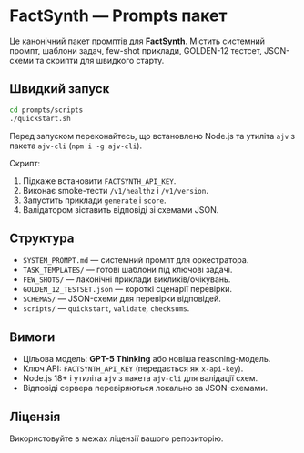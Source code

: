 # FactSynth — Prompts пакет

Це канонічний пакет промптів для **FactSynth**. Містить системний промпт, шаблони задач, few-shot приклади, GOLDEN-12 тестсет, JSON-схеми та скрипти для швидкого старту.

## Швидкий запуск

```bash
cd prompts/scripts
./quickstart.sh
```

Перед запуском переконайтесь, що встановлено Node.js та утиліта `ajv` з пакета `ajv-cli` (`npm i -g ajv-cli`).

Скрипт:

1. Підкаже встановити `FACTSYNTH_API_KEY`.
2. Виконає smoke-тести `/v1/healthz` і `/v1/version`.
3. Запустить приклади `generate` і `score`.
4. Валідатором зіставить відповіді зі схемами JSON.

## Структура

* `SYSTEM_PROMPT.md` — системний промпт для оркестратора.
* `TASK_TEMPLATES/` — готові шаблони під ключові задачі.
* `FEW_SHOTS/` — лаконічні приклади викликів/очікувань.
* `GOLDEN_12_TESTSET.json` — короткі сценарії перевірки.
* `SCHEMAS/` — JSON-схеми для перевірки відповідей.
* `scripts/` — `quickstart`, `validate`, `checksums`.

## Вимоги

* Цільова модель: **GPT-5 Thinking** або новіша reasoning-модель.
* Ключ API: `FACTSYNTH_API_KEY` (передається як `x-api-key`).
* Node.js 18+ і утиліта `ajv` з пакета `ajv-cli` для валідації схем.
* Відповіді сервера перевіряються локально за JSON-схемами.

## Ліцензія

Використовуйте в межах ліцензії вашого репозиторію.

